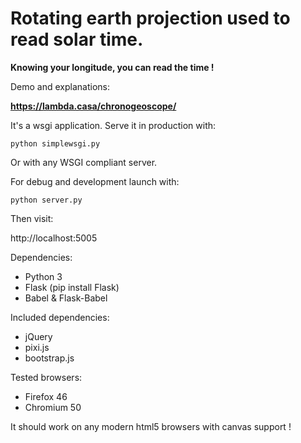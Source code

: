 # Rotating earth projection used to read solar time.


**Knowing your longitude, you can read the time !**

Demo and explanations:

**https://lambda.casa/chronogeoscope/**

It's a wsgi application. Serve it in production with:

    python simplewsgi.py

Or with any WSGI compliant server.

For debug and development launch with:

    python server.py

Then visit:

http://localhost:5005

Dependencies:

- Python 3
- Flask (pip install Flask)
- Babel & Flask-Babel

Included dependencies:

- jQuery
- pixi.js
- bootstrap.js

Tested browsers:

- Firefox 46
- Chromium 50

It should work on any modern html5 browsers with canvas support !
